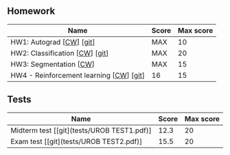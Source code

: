 ## Homework
| Name​                                                                                                                                             | Score | Max score |
| ------------------------------------------------------------------------------------------------------------------------------------------------- | ----- | --------- |
| HW1: Autograd [[CW](https://cw.fel.cvut.cz/b231/courses/b3b33urob/tutorials/hw1 "Assignment instruction")] [[git](hw/hw1_autograd/)]              | MAX   | 10        |
| HW2: Classification [[CW](https://cw.fel.cvut.cz/wiki/courses/b3b33urob/tutorials/ales "Assignment instruction")] [[git](hw/hw2_classification/)] | MAX   | 20        |
| HW3: Segmentation [[CW](https://cw.fel.cvut.cz/b231/courses/b3b33urob/tutorials/hw3-segmentation "Assignment instruction")]                       | MAX   | 15        |
| HW4 - Reinforcement learning [[CW](https://cw.fel.cvut.cz/wiki/courses/b3b33urob/tutorials/hw4 "Assignment instruction")] [[git](hw/hw4_RL/)]     | 16    | 15        |

## Tests
| Name​                                      | Score | Max score |
| ------------------------------------------ | ----- | --------- |
| Midterm test [[git](tests/UROB TEST1.pdf)] | 12.3  | 20        |
| Exam test [[git](tests/UROB TEST2.pdf)]    | 15.5  | 20        |
